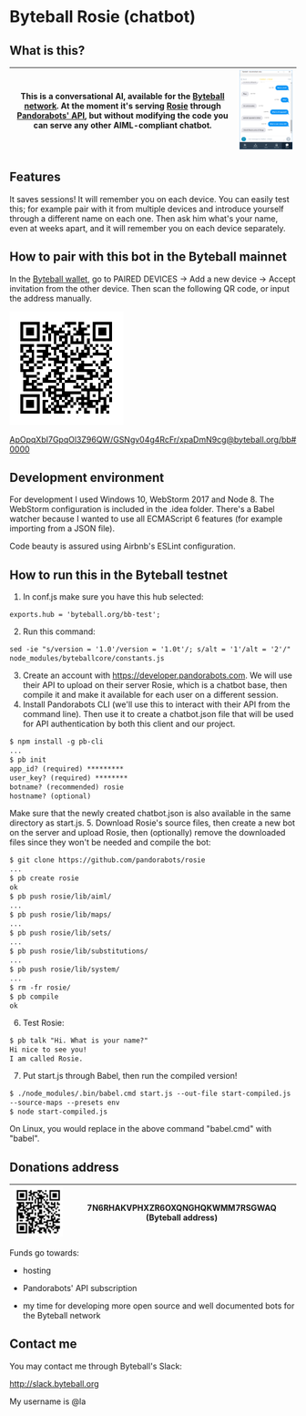 # Byteball Rosie (chatbot)



## What is this?
This is a conversational AI, available for the [Byteball network](https://byteball.org). At the moment it's serving [Rosie](https://github.com/pandorabots/rosie) through [Pandorabots' API](https://developer.pandorabots.com), but without modifying the code you can serve any other AIML-compliant chatbot. | ![Example of conversation ""](https://raw.githubusercontent.com/Laurentiu-Andronache/byteball-chatbot-Rosie/master/.idea/example.png)
--- | ---


## Features
It saves sessions! It will remember you on each device. You can easily test this; for example pair with it from multiple devices and introduce yourself through a different name on each one. Then ask him what's your name, even at weeks apart, and it will remember you on each device separately.


## How to pair with this bot in the Byteball mainnet

In the [Byteball wallet](https://byteball.org/#download), go to PAIRED DEVICES -> Add a new device -> Accept invitation from the other device. Then scan the following QR code, or input the address manually.

![ApOpqXbI7GpqOl3Z96QW/GSNgv04g4RcFr/xpaDmN9cg@byteball.org/bb#0000 ""](https://raw.githubusercontent.com/Laurentiu-Andronache/byteball-chatbot-Rosie/master/.idea/mainnetqrcode.png)

[ApOpqXbI7GpqOl3Z96QW/GSNgv04g4RcFr/xpaDmN9cg@byteball.org/bb#0000](byteball:ApOpqXbI7GpqOl3Z96QW/GSNgv04g4RcFr/xpaDmN9cg@byteball.org/bb#0000)



## Development environment

For development I used Windows 10, WebStorm 2017 and Node 8. The WebStorm configuration is included in the .idea folder. There's a Babel watcher because I wanted to use all ECMAScript 6 features (for example importing from a JSON file).

Code beauty is assured using Airbnb's ESLint configuration.

## How to run this in the Byteball testnet

1. In conf.js make sure you have this hub selected:
```
exports.hub = 'byteball.org/bb-test';
```
2. Run this command:
```
sed -ie "s/version = '1.0'/version = '1.0t'/; s/alt = '1'/alt = '2'/" node_modules/byteballcore/constants.js
```
3. Create an account with https://developer.pandorabots.com. We will use their API to upload on their server Rosie, which is a chatbot base, then compile it and make it available for each user on a different session.
4. Install Pandorabots CLI (we'll use this to interact with their API from the command line). Then use it to create a chatbot.json file that will be used for API authentication by both this client and our project.
```
$ npm install -g pb-cli
...
$ pb init
app_id? (required) *********
user_key? (required) ********
botname? (recommended) rosie
hostname? (optional)
```
Make sure that the newly created chatbot.json is also available in the same directory as start.js.
5. Download Rosie's source files, then create a new bot on the server and upload Rosie, then (optionally) remove the downloaded files since they won't be needed and compile the bot:
```
$ git clone https://github.com/pandorabots/rosie
...
$ pb create rosie
ok
$ pb push rosie/lib/aiml/
...
$ pb push rosie/lib/maps/
...
$ pb push rosie/lib/sets/
...
$ pb push rosie/lib/substitutions/
...
$ pb push rosie/lib/system/
...
$ rm -fr rosie/
$ pb compile
ok
```
6. Test Rosie:
```
$ pb talk "Hi. What is your name?"
Hi nice to see you!
I am called Rosie.
```
7. Put start.js through Babel, then run the compiled version!
```
$ ./node_modules/.bin/babel.cmd start.js --out-file start-compiled.js --source-maps --presets env
$ node start-compiled.js
```
On Linux, you would replace in the above command "babel.cmd" with "babel".

## Donations address

![7N6RHAKVPHXZR6OXQNGHQKWMM7RSGWAQ](https://raw.githubusercontent.com/Laurentiu-Andronache/byteball-chatbot-Rosie/master/.idea/myqrcode.png "7N6RHAKVPHXZR6OXQNGHQKWMM7RSGWAQ") | 7N6RHAKVPHXZR6OXQNGHQKWMM7RSGWAQ (Byteball address)
--- | ---

Funds go towards:

* hosting

* Pandorabots' API subscription

* my time for developing more open source and well documented bots for the Byteball network

## Contact me

You may contact me through Byteball's Slack:

http://slack.byteball.org

My username is @la